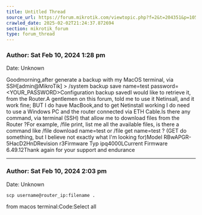 ```yaml
---
title: Untitled Thread
source_url: https://forum.mikrotik.com/viewtopic.php?f=2&t=204351&p=1055278&amp;sid=1ef4b927f8b28e3b342d451b507d8371#p1055278
crawled_date: 2025-02-02T21:24:37.872694
section: mikrotik_forum
type: forum_thread
---
```


### Author: Sat Feb 10, 2024 1:28 pm
Date: Unknown

Goodmorning,after generate a backup with my MacOS terminal, via SSH[admin@MikroTik] > /system backup save name=test password=<YOUR_PASSWORD>Configuration backup savedI would like to retrieve it, from the Router.A gentlemen on this forum, told me to use it Netinsall, and it work fine; BUT I do have MacBook,and to get Netinstall working I do need to use a Windows PC and the router connected via ETH Cable.Is there any command, via terminal (SSH) that allow me to download files from the Router ?For example, /file print, list me all the available files, is there a command like /file download name=test or /file get name=test ? (GET do something, but I believe not exactly what I'm looking for)Model			RBwAPGR-5HacD2HnDRevision		        r3Firmware Typ  	ipq4000LCurrent Firmware	6.49.12Thank again for your support and endurance


---
### Author: Sat Feb 10, 2024 2:03 pm
Date: Unknown

```
scp username@router_ip:filename .
```

from macos terminal:Code:Select all

